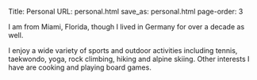 Title: Personal
URL: personal.html
save_as: personal.html
page-order: 3

<div class="left">
<div class="inner">
<p>
I am from Miami, Florida, though I lived in Germany for over a decade as well.</p>
<p> 
I enjoy a wide variety of sports and outdoor activities including tennis, 
taekwondo, yoga, rock climbing, hiking and alpine skiing. 
Other interests I have are cooking and playing board games.
</p>
</div>
</div>